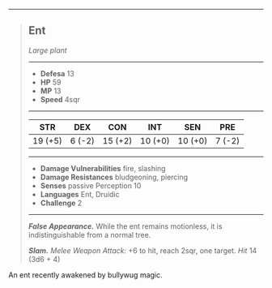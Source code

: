 ___
> ## Ent
>*Large plant*
> ___
> - **Defesa** 13
> - **HP** 59
> - **MP** 13
> - **Speed** 4sqr
>___
>|   STR  |   DEX   |   CON   |   INT   |   SEN   |   PRE  |
>|:------:|:-------:|:-------:|:-------:|:-------:|:------:|
>|19 (+5) |  6 (-2) | 15 (+2) | 10 (+0) | 10 (+0) | 7 (-2) |
>___
> - **Damage Vulnerabilities** fire, slashing
> - **Damage Resistances** bludgeoning, piercing
> - **Senses** passive Perception 10
> - **Languages** Ent, Druidic
> - **Challenge** 2
> ___
> ***False Appearance.*** While the ent remains motionless, it is indistinguishable from a normal tree.
>
> ***Slam.*** *Melee Weapon Attack:* +6 to hit, reach 2sqr, one target. *Hit* 14 (3d6 + 4)

An ent recently awakened by bullywug magic.